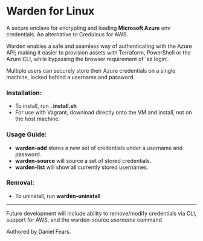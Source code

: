 # Warden for Linux

A secure enclave for encrypting and loading **Microsoft Azure** env credentials. An alternative to Credulous for AWS.

Warden enables a safe and seamless way of authenticating with the Azure API; making it easier to provision assets with Terraform, PowerShell or the Azure CLI, while bypassing the browser requirement of 'az login'.

Multiple users can securely store their Azure credentials on a single machine, locked behind a username and password.

### Installation:

* To install, run **. install.sh**
* For use with Vagrant; download directly onto the VM and install, not on the host machine.

### Usage Guide:

* **warden-add** stores a new set of credentials under a username and password.
* **warden-source** will source a set of stored credentials.
* **warden-list** will show all currently stored usernames.

### Removal:

* To uninstall, run **warden-uninstall**

------

Future development will include ability to remove/modify credentials via CLI, support for AWS, and the warden-source *username* command

Authored by Daniel Fears.
